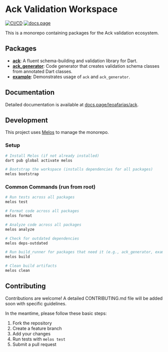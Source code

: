 # Ack Validation Workspace

[![CI/CD](https://github.com/leoafarias/ack/actions/workflows/ci.yml/badge.svg)](https://github.com/leoafarias/ack/actions/workflows/ci.yml)
[![docs.page](https://img.shields.io/badge/docs.page-documentation-blue)](https://docs.page/leoafarias/ack)

This is a monorepo containing packages for the Ack validation ecosystem.

## Packages

- **[ack](./packages/ack)**: A fluent schema-building and validation library for Dart.
- **[ack_generator](./packages/ack_generator)**: Code generator that creates validation schema classes from annotated Dart classes.
- **[example](./example)**: Demonstrates usage of `ack` and `ack_generator`.

## Documentation

Detailed documentation is available at [docs.page/leoafarias/ack](https://docs.page/leoafarias/ack).

## Development

This project uses [Melos](https://github.com/invertase/melos) to manage the monorepo.

### Setup

```bash
# Install Melos (if not already installed)
dart pub global activate melos

# Bootstrap the workspace (installs dependencies for all packages)
melos bootstrap
```

### Common Commands (run from root)

```bash
# Run tests across all packages
melos test

# Format code across all packages
melos format

# Analyze code across all packages
melos analyze

# Check for outdated dependencies
melos deps-outdated

# Run build_runner for packages that need it (e.g., ack_generator, example)
melos build

# Clean build artifacts
melos clean
```

## Contributing

Contributions are welcome! A detailed CONTRIBUTING.md file will be added soon with specific guidelines.

In the meantime, please follow these basic steps:
1. Fork the repository
2. Create a feature branch
3. Add your changes
4. Run tests with `melos test`
5. Submit a pull request
